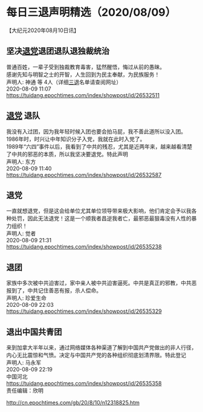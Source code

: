 # 每日三退声明精选（2020/08/09）
  
  
【大纪元2020年08月10日讯】  
## 坚决<a href="http://cn.epochtimes.com/gb/tag/%E9%80%80%E5%85%9A.html">退党</a>退团退队退独裁统治  
普通百姓，一辈子受到独裁教育毒害，猛然醒悟，悔过从前的愚昧。  
感谢先知与明智之士的开智，人生回到为民主奉献，为民族服务！  
声明人: 神通 等 4人（详细<a href="http://cn.epochtimes.com/gb/tag/%E4%B8%89%E9%80%80.html">三退</a>名单请查阅网址）  
2020-08-09 11:07  
https://tuidang.epochtimes.com/index/showpost/id/26532511  
## <a href="http://cn.epochtimes.com/gb/tag/%E9%80%80%E5%85%9A.html">退党</a> 退队  
我没有入过团，因为我年轻时候入团也要会拍马屁，我不善此道所以没入团。  
1986年时，时兴让中年知识分子入党，我就在此时入党了。  
1989年“六四”事件以后，我看到了中共的残忍，尤其是近两年来，越来越看清楚了中共的邪恶的本质，所以我坚决要退党。特此声明  
声明人: 东方  
2020-08-09 11:40  
https://tuidang.epochtimes.com/index/showpost/id/26532587  
## 退党  
一直就想退党，但是这会给单位尤其单位领导带来极大影响，他们肯定会予以我各种处罚，因此无法退党！这是一个顺我者昌逆我者亡，最邪恶最狠毒没有人性的暴力组织！  
声明人: 觉者  
2020-08-09 21:31  
https://tuidang.epochtimes.com/index/showpost/id/26535238  
## 退团  
家族中多次被中共迫害过，家中亲人被中共迫害逼死。中共是真正的邪教，中共恶报到了，中共记住善恶有报，杀人偿命。  
声明人: 珍爱生命  
2020-08-09 22:03  
https://tuidang.epochtimes.com/index/showpost/id/26535329  
## 退出中国共青团  
来到加拿大半年以来，通过网络媒体各种渠道了解到中国共产党做出的非人行径，内心无比震惊和气愤。决定与中国共产党的各种组织彻底划清界限。特此登记  
声明人: 马永军  
2020-08-09 22:19  
中国河北  
https://tuidang.epochtimes.com/index/showpost/id/26535358  
责任编辑：欣明  
  
  
  
http://cn.epochtimes.com/gb/20/8/10/n12318825.htm
